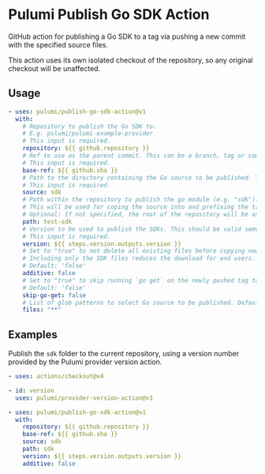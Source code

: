 # Pulumi Publish Go SDK Action

GitHub action for publishing a Go SDK to a tag via pushing a new commit with the specified source files.

This action uses its own isolated checkout of the repository, so any original checkout will be unaffected.

## Usage

```yaml
- uses: pulumi/publish-go-sdk-action@v1
  with:
    # Repository to publish the Go SDK to.
    # E.g. pulumi/pulumi-example-provider
    # This input is required.
    repository: ${{ github.repository }}
    # Ref to use as the parent commit. This can be a branch, tag or commit SHA.
    # This input is required.
    base-ref: ${{ github.sha }}
    # Path to the directory containing the Go source to be published. This folder should contain at least a go.mod file.
    # This input is required.
    source: sdk
    # Path within the repository to publish the go module (e.g. "sdk").
    # This will be used for coping the source into and prefixing the tag.
    # Optional: If not specified, the root of the repository will be assumed.
    path: test-sdk
    # Version to be used to publish the SDKs. This should be valid semver version 2 format.
    # This input is required.
    version: ${{ steps.version.outputs.version }}
    # Set to "true" to not delete all existing files before copying new source.
    # Including only the SDK files reduces the download for end users.
    # Default: 'false'
    additive: false
    # Set to "true" to skip running `go get` on the newly pushed tag to ensure it is added to the go module cache.
    # Default: 'false'
    skip-go-get: false
    # List of glob patterns to select Go source to be published. Defaults to "**" (all files).
    files: "**"
```

## Examples

Publish the `sdk` folder to the current repository, using a version number provided by the Pulumi provider version action.

```yaml
- uses: actions/checkout@v4

- id: version
  uses: pulumi/provider-version-action@v1

- uses: pulumi/publish-go-sdk-action@v1
  with:
    repository: ${{ github.repository }}
    base-ref: ${{ github.sha }}
    source: sdk
    path: sdk
    version: ${{ steps.version.outputs.version }}
    additive: false
```
